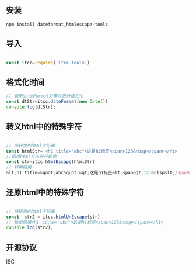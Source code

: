 ## 安装
```
npm install dateformat_htmlescape-tools

```

## 导入

```js

const itcc=require('itcc-tools')

```

## 格式化时间

```js
// 调用dateFormat对事件进行格式化
const dtStr=itcc.dateFormat(new Date())
console.log(dtStr);

```

## 转义htnl中的特殊字符

```js

// 带转换的html字符串
const htmlStr='<h1 title="abc">这是h1标签<span>123&nbsp</span></h1>'
//调用html方法进行转换
const str=itcc.htmlEscape(htmlStr)
// 转换结果
&lt;h1 title=&quot;abc&quot;&gt;这是h1标签&lt;span&gt;123&nbsp&lt;/span&gt;&lt;/h1&gt; 

```

## 还原html中的特殊字符

```js

// 待还原的html字符串
const  str2 = itcc.htmlUnEscape(str)
// 输出结果<h1 title="abc">这是h1标签<span>123&nbsp</span></h1>
console.log(str2);

```

## 开源协议
ISC